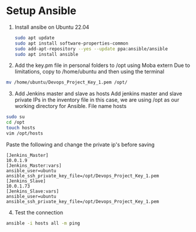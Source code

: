 
# Setup Ansible
1. Install ansibe on Ubuntu 22.04 
   ```sh 
   sudo apt update
   sudo apt install software-properties-common
   sudo add-apt-repository --yes --update ppa:ansible/ansible
   sudo apt install ansible
   ```

2. Add the key.pm file in personal folders to /opt using Moba extern
Due to limitations, copy to /home/ubuntu and then using the terminal
 ```sh
 mv /home/ubuntu/Devops_Project_Key_1.pem /opt/
 ```

3. Add Jenkins master and slave as hosts 
Add jenkins master and slave private IPs in the inventory file 
in this case, we are using /opt as our working directory for Ansible. 
File name hosts
 ```sh
sudo su
cd /opt
touch hosts
vim /opt/hosts
 ```

 Paste the following and change the private ip's before saving
```
[Jenkins_Master]
10.0.1.9
[Jenkins_Master:vars]
ansible_user=ubuntu
ansible_ssh_private_key_file=/opt/Devops_Project_Key_1.pem
[Jenkins_Slave]
10.0.1.73
[Jenkins_Slave:vars]
ansible_user=ubuntu
ansible_ssh_private_key_file=/opt/Devops_Project_Key_1.pem
```

4. Test the connection  
```sh
ansible -i hosts all -m ping 
```
